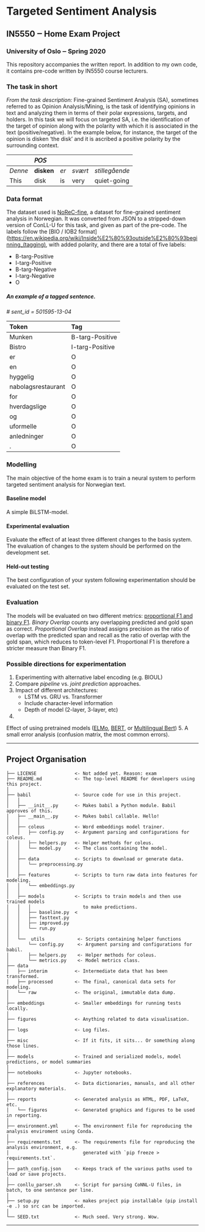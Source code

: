 # Targeted Sentiment Analysis
## IN5550 ‒ Home Exam Project
### University of Oslo ‒ Spring 2020

This repository accompanies the written report. In addition to my own code, it contains pre-code written by IN5550 course lecturers.

### The task in short 
*From the task description:* Fine-grained Sentiment Analysis (SA), sometimes referred to as Opinion Analysis/Mining, is the task of identifying opinions in text and analyzing them in terms of their polar expressions, targets, and holders. In this task we will focus on targeted SA, i.e. the identification of the target of opinion along with the polarity with which it is associated in the text (positive/negative). In the example below, for instance, the target of the opinion is disken ‘the disk’ and it is ascribed a positive polarity by the surrounding context.

| | 𝘗𝘖𝘚 | | | |  
|:--|:--|:--|:--|:--|  
|*Denne*|**disken**|*er*|*svært*|*stillegående*|
|This   |disk      |is  |very   |quiet-going   |  

### Data format
The dataset used is [NoReC-fine](https://github.com/ltgoslo/norec_fine), a dataset for fine-grained sentiment analysis in Norwegian. It was converted from JSON to a stripped-down version of ConLL-U for this task, and given as part of the pre-code. The labels follow the [BIO / IOB2 format](https://en.wikipedia.org/wiki/Inside%E2%80%93outside%E2%80%93beginning_(tagging), with added polarity, and there are a total of five labels:  

- B-targ-Positive
- I-targ-Positive
- B-targ-Negative
- I-targ-Negative
- O  

##### An example of a tagged sentence.
   
*# sent_id = 501595-13-04* 

|Token              |Tag            |
|:--                |:--            |
|Munken             |B-targ-Positive|
|Bistro             |I-targ-Positive|
|er                 |O              |
|en                 |O              |
|hyggelig           |O              |
|nabolagsrestaurant |O              |
|for                |O              |
|hverdagslige       |O              |
|og                 |O              |
|uformelle          |O              |
|anledninger        |O              |
|.                  |O              |

### Modelling
The main objective of the home exam is to train a neural system to perform targeted sentiment analysis for Norwegian text.

#### Baseline model
A simple BiLSTM-model.

#### Experimental evaluation
Evaluate the effect of at least three different changes to the basis system. The evaluation of changes to the system should be performed on the development set.

#### Held-out testing
The best configuration of your system following experimentation should be evaluated on the test set.

### Evaluation
The models will be evaluated on two different metrics: [proportional F1 and binary F1](https://en.wikipedia.org/wiki/F1_score). *Binary Overlap* counts any overlapping predicted and gold span as correct. *Proportional Overlap* instead assigns precision as the ratio of overlap with the predicted span and recall as the ratio of overlap with the gold span, which reduces to token-level F1. Proportional F1 is therefore a stricter measure than Binary F1.

### Possible directions for experimentation
1. Experimenting with alternative label encoding (e.g. BIOUL)
2. Compare *pipeline* vs. *joint prediction* approaches.
3. Impact of different architectures:
	- LSTM vs. GRU vs. Transformer
	- Include character-level information
	- Depth of model (2-layer, 3-layer, etc)
4. 
Effect of using pretrained models ([ELMo](https://github.com/HIT-SCIR/ELMoForManyLangs), [BERT](https://github.com/botxo/nordic_bert), or [Multilingual Bert](https://github.com/google-research/bert/blob/master/multilingual.md))
5. A small error analysis (confusion matrix, the most common errors).  

------------
Project Organisation 
------------


    ├── LICENSE              <- Not added yet. Reason: exam 
    ├── README.md            <- The top-level README for developers using this project.
    │
    ├── babil                <- Source code for use in this project.
    │   │
    │   ├── __init__.py      <- Makes babil a Python module. Babil approves of this.
    │   ├── __main__.py      <- Makes babil callable. Hello!
    │   │
    │   ├── coleus           <- Word embeddings model trainer.
    │   │   ├── config.py    <- Argument parsing and configurations for coleus.
    │   │   ├── helpers.py   <- Helper methods for coleus.
    │   │   └── model.py     <- The class containing the model. 
    │   │
    │   ├── data             <- Scripts to download or generate data.
    │   │   └── preprocessing.py
    │   │
    │   ├── features         <- Scripts to turn raw data into features for modeling.
    │   │   └── embeddings.py
    │   │
    │   ├── models           <- Scripts to train models and then use trained models 
    │   │   │                   to make predictions.
    │   │   ├── baseline.py  < 
    │   │   ├── fasttext.py
    │   │   ├── improved.py
    │   │   └── run.py
    │   │
    │   └──  utils            <- Scripts containing helper functions 
    │       └── config.py     <- Argument parsing and configurations for babil.
    │       ├── helpers.py    <- Helper methods for coleus.
    │       └── metrics.py    <- Model metrics class.
    ├── data
    │   ├── interim          <- Intermediate data that has been transformed.
    │   ├── processed        <- The final, canonical data sets for modeling.                
    │   └── raw              <- The original, immutable data dump.
    │
    ├── embeddings           <- Smaller embeddings for running tests locally.
    │
    ├── figures              <- Anything related to data visualisation.
    │
    ├── logs                 <- Log files.
    │
    ├── misc                 <- If it fits, it sits... Or something along those lines.
    │
    ├── models               <- Trained and serialized models, model predictions, or model summaries
    │
    ├── notebooks            <- Jupyter notebooks.
    │
    ├── references           <- Data dictionaries, manuals, and all other explanatory materials.
    │
    ├── reports              <- Generated analysis as HTML, PDF, LaTeX, etc.
    │   └── figures          <- Generated graphics and figures to be used in reporting.
    │
    ├── environment.yml      <- The environment file for reproducing the analysis enviroment using Conda.             
    │
    ├── requirements.txt     <- The requirements file for reproducing the analysis environment, e.g.
    │                           generated with `pip freeze > requirements.txt`.
    │
    ├── path_config.json     <- Keeps track of the various paths used to load or save projects.
    │
    ├── conllu_parser.sh     <- Script for parsing CoNNL-U files, in batch, to one sentence per line.
    │
    ├── setup.py             <- makes project pip installable (pip install -e .) so src can be imported.
    │        
    └── SEED.txt             <- Much seed. Very strong. Wow.

--------

